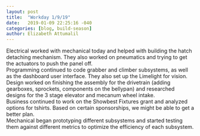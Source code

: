 ```yaml
---
layout: post
title:  "Workday 1/9/19"
date:   2019-01-09 22:25:16 -040
categories: [blog, build-season]
author: Elizabeth Attumalil
---
```



Electrical worked with mechanical today and helped with building the hatch detaching mechanism. They also worked on pneumatics and trying to get the actuators to push the panel off.  
Programming continued to code grabber and climber subsystems, as well as the dashboard user interface. They also set up the Limelight for vision.  
Design worked on finishing the assembly for the drivetrain (adding gearboxes, sprockets, components on the bellypan) and researched designs for the 3 stage elevator and mecanum wheel intake.  
Business continued to work on the Showbest Fixtures grant and analyzed options for tshirts. Based on certain sponsorships, we might be able to get a better plan.  
Mechanical began prototyping different subsystems and started testing them against different metrics to optimize the efficiency of each subsystem.
